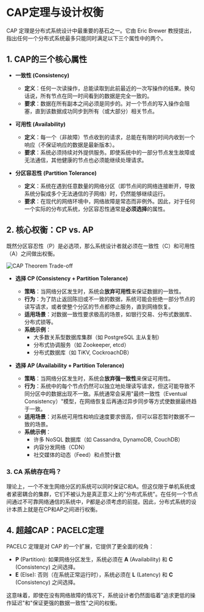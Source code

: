 # CAP定理与设计权衡

CAP 定理是分布式系统设计中最重要的基石之一。它由 Eric Brewer 教授提出，指出任何一个分布式系统最多只能同时满足以下三个属性中的两个。

## 1. CAP的三个核心属性

- **一致性 (Consistency)**
  - **定义**：任何一次读操作，总能读取到此前最近的一次写操作的结果。换句话说，所有节点在同一时间看到的数据是完全一致的。
  - **要求**：数据在所有副本之间必须是同步的。对一个节点的写入操作会阻塞，直到该数据成功同步到所有（或大部分）相关节点。

- **可用性 (Availability)**
  - **定义**：每一个（非故障）节点收到的请求，总能在有限的时间内收到一个响应（不保证响应的数据是最新版本）。
  - **要求**：系统必须持续对外提供服务。即使系统中的一部分节点发生故障或无法通信，其他健康的节点也必须能继续处理请求。

- **分区容忍性 (Partition Tolerance)**
  - **定义**：系统在遇到任意数量的网络分区（即节点间的网络连接断开，导致系统分裂成多个无法通信的子网络）时，仍然能够继续运行。
  - **要求**：在现代的网络环境中，网络故障是常态而非例外。因此，对于任何一个实际的分布式系统，分区容忍性通常是**必须选择**的属性。

## 2. 核心权衡：CP vs. AP

既然分区容忍性（P）是必选项，那么系统设计者就必须在一致性（C）和可用性（A）之间做出权衡。

![CAP Theorem Trade-off](https://upload.wikimedia.org/wikipedia/commons/thumb/4/43/CAP_theorem.svg/400px-CAP_theorem.svg.png)

- **选择 CP (Consistency + Partition Tolerance)**
  - **策略**：当网络分区发生时，系统会**放弃可用性**来保证数据的一致性。
  - **行为**：为了防止返回陈旧或不一致的数据，系统可能会拒绝一部分节点的读写请求，或者使整个分区的节点都停止服务，直到网络恢复。
  - **适用场景**：对数据一致性要求极高的场景，如银行交易、分布式数据库、分布式锁等。
  - **系统示例**：
    - 大多数关系型数据库集群（如 PostgreSQL 主从复制）
    - 分布式协调服务（如 Zookeeper, etcd）
    - 分布式数据库（如 TiKV, CockroachDB）

- **选择 AP (Availability + Partition Tolerance)**
  - **策略**：当网络分区发生时，系统会**放弃强一致性**来保证可用性。
  - **行为**：系统中的每个节点仍然可以独立地处理读写请求，但这可能导致不同分区中的数据出现不一致。系统通常会采用"最终一致性（Eventual Consistency）"模型，在网络恢复后再通过异步同步等方式使数据最终趋于一致。
  - **适用场景**：对系统可用性和响应速度要求很高，但可以容忍暂时数据不一致的场景。
  - **系统示例**：
    - 许多 NoSQL 数据库（如 Cassandra, DynamoDB, CouchDB）
    - 内容分发网络（CDN）
    - 社交媒体的动态（Feed）和点赞计数

### 3. CA 系统存在吗？

理论上，一个不发生网络分区的系统可以同时保证C和A。但这仅限于单机系统或者紧密耦合的集群，它们不被认为是真正意义上的"分布式系统"。在任何一个节点间通过不可靠网络通信的系统中，P都是必须考虑的前提。因此，分布式系统的设计本质上就是在CP和AP之间进行权衡。

## 4. 超越CAP：PACELC定理

PACELC 定理是对 CAP 的一个扩展，它提供了更全面的视角：

- **P** (Partition): 如果网络分区发生，系统必须在 **A** (Availability) 和 **C** (Consistency) 之间选择。
- **E** (Else): 否则（在系统正常运行时），系统必须在 **L** (Latency) 和 **C** (Consistency) 之间选择。

这意味着，即使在没有网络故障的情况下，系统设计者仍然面临着"追求更低的操作延迟"和"保证更强的数据一致性"之间的权衡。
